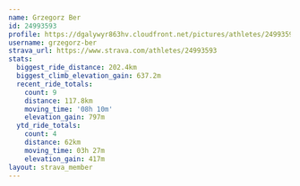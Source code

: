 ```yaml
---
name: Grzegorz Ber
id: 24993593
profile: https://dgalywyr863hv.cloudfront.net/pictures/athletes/24993593/7453165/11/large.jpg
username: grzegorz-ber
strava_url: https://www.strava.com/athletes/24993593
stats:
  biggest_ride_distance: 202.4km
  biggest_climb_elevation_gain: 637.2m
  recent_ride_totals:
    count: 9
    distance: 117.8km
    moving_time: '08h 10m'
    elevation_gain: 797m
  ytd_ride_totals:
    count: 4
    distance: 62km
    moving_time: 03h 27m
    elevation_gain: 417m
layout: strava_member
--- 
```

